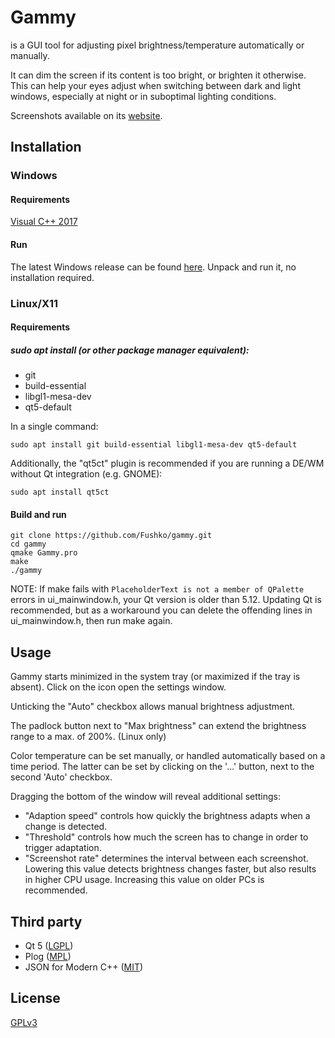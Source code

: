 # Gammy

is a GUI tool for adjusting pixel brightness/temperature automatically or manually.

It can dim the screen if its content is too bright, or brighten it otherwise. This can help your eyes adjust when switching between dark and light windows, especially at night or in suboptimal lighting conditions.

Screenshots available on its [website](https://getgammy.com).

## Installation

### Windows

#### Requirements

[Visual C++ 2017](https://aka.ms/vs/16/release/vc_redist.x64.exe)

#### Run

The latest Windows release can be found [here](https://getgammy.com/downloads.html). Unpack and run it, no installation required.

### Linux/X11

#### Requirements

##### sudo apt install (or other package manager equivalent): 
- git 
- build-essential 
- libgl1-mesa-dev 
- qt5-default

In a single command:
```
sudo apt install git build-essential libgl1-mesa-dev qt5-default
```

Additionally, the "qt5ct" plugin is recommended if you are running a DE/WM without Qt integration (e.g. GNOME):

```
sudo apt install qt5ct
```

#### Build and run
```
git clone https://github.com/Fushko/gammy.git
cd gammy
qmake Gammy.pro
make
./gammy
```
NOTE: If make fails with ```PlaceholderText is not a member of QPalette``` errors in ui_mainwindow.h, your Qt version is older than 5.12.
Updating Qt is recommended, but as a workaround you can delete the offending lines in ui_mainwindow.h, then run make again.

## Usage

Gammy starts minimized in the system tray (or maximized if the tray is absent). Click on the icon open the settings window. 

Unticking the "Auto" checkbox allows manual brightness adjustment.

The padlock button next to "Max brightness" can extend the brightness range to a max. of 200%. (Linux only)

Color temperature can be set manually, or handled automatically based on a time period. The latter can be set by clicking on the '...' button, next to the second 'Auto' checkbox.

Dragging the bottom of the window will reveal additional settings:

- "Adaption speed" controls how quickly the brightness adapts when a change is detected.
- "Threshold" controls how much the screen has to change in order to trigger adaptation.
- "Screenshot rate" determines the interval between each screenshot. Lowering this value detects brightness changes faster, but also results in higher CPU usage. Increasing this value on older PCs is recommended.

## Third party

- Qt 5 ([LGPL](https://doc.qt.io/qt-5/lgpl.html))
- Plog ([MPL](https://github.com/SergiusTheBest/plog/blob/master/LICENSE))
- JSON for Modern C++ ([MIT](https://github.com/nlohmann/json/blob/develop/LICENSE.MIT))

## License

[GPLv3](https://github.com/Fushko/gammy/blob/master/LICENSE)
